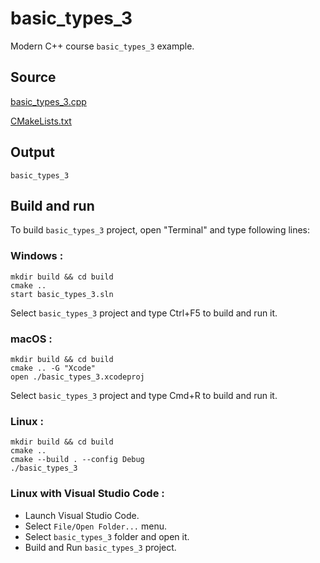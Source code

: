 # basic_types_3

Modern C++ course `basic_types_3` example.

## Source

[basic_types_3.cpp](basic_types_3.cpp)

[CMakeLists.txt](CMakeLists.txt)

## Output

```
basic_types_3
```

## Build and run

To build `basic_types_3` project, open "Terminal" and type following lines:

### Windows :

``` shell
mkdir build && cd build
cmake .. 
start basic_types_3.sln
```

Select `basic_types_3` project and type Ctrl+F5 to build and run it.

### macOS :

``` shell
mkdir build && cd build
cmake .. -G "Xcode"
open ./basic_types_3.xcodeproj
```

Select `basic_types_3` project and type Cmd+R to build and run it.

### Linux :

``` shell
mkdir build && cd build
cmake .. 
cmake --build . --config Debug
./basic_types_3
```

### Linux with Visual Studio Code :

* Launch Visual Studio Code.
* Select `File/Open Folder...` menu.
* Select `basic_types_3` folder and open it.
* Build and Run `basic_types_3` project.
